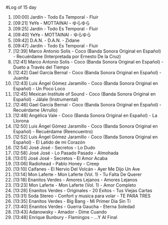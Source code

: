 #Log of 15 day

1. [00:00] Jardín - Todo Es Temporal - Fluir
1. [09:21] YeYe - MOTTAINAI - ゆらゆら
1. [09:25] Jardín - Todo Es Temporal - Fluir
1. [09:40] YeYe - MOTTAINAI - ゆらゆら
1. [09:42] D.A.N. - D.A.N. - Zidane
1. [09:47] Jardín - Todo Es Temporal - Fluir
1. [12:39] Marco Antonio Solís - Coco (Banda Sonora Original en Español) - Recuérdame (Interpretada por Ernesto De la Cruz)
1. [12:41] Marco Antonio Solís - Coco (Banda Sonora Original en Español) - Dueto a Través del Tiempo
1. [12:42] Gael García Bernal - Coco (Banda Sonora Original en Español) - Juanita
1. [12:43] Luis Ángel Gómez Jaramillo - Coco (Banda Sonora Original en Español) - Un Poco Loco
1. [12:45] Mexican Institute of Sound - Coco (Banda Sonora Original en Español) - Jálale (Instrumental)
1. [12:46] Gael García Bernal - Coco (Banda Sonora Original en Español) - Recuérdame (Arrullo)
1. [12:48] Angélica Vale - Coco (Banda Sonora Original en Español) - La Llorona
1. [12:50] Luis Ángel Gómez Jaramillo - Coco (Banda Sonora Original en Español) - Recuérdame (Reencuentro)
1. [12:52] Luis Ángel Gómez Jaramillo - Coco (Banda Sonora Original en Español) - El Latido de mi Corazón
1. [12:54] José José - Secretos - Lo Dudo
1. [12:58] José José - Lo Pasado Pasado - Almohada
1. [13:01] José José - Secretos - El Amor Acaba
1. [13:06] Radiohead - Pablo Honey - Creep
1. [13:10] Caifanes - El Nervio Del Volcán - Ayer Me Dijo Un Ave
1. [13:14] Mon Laferte - Mon Laferte (Vol. 1) - Tu Falta De Querer
1. [13:18] Enanitos Verdes - Amores Lejanos - Amores Lejanos
1. [13:23] Mon Laferte - Mon Laferte (Vol. 1) - Amor Completo
1. [13:28] Enanitos Verdes - Originales - 20 Exitos - Tus Viejas Cartas
1. [13:31] Soda Stereo - Confort y musica para volar - TE PARA TRES
1. [13:35] Enanitos Verdes - Big Bang - Mi Primer Dia Sin Ti
1. [13:40] Enanitos Verdes - Guerra Gaucha - Eterna Soledad
1. [13:43] Adanowsky - Amador - Dime Cuando
1. [13:48] Enrique Bunbury - Flamingos - ...Y Al Final
